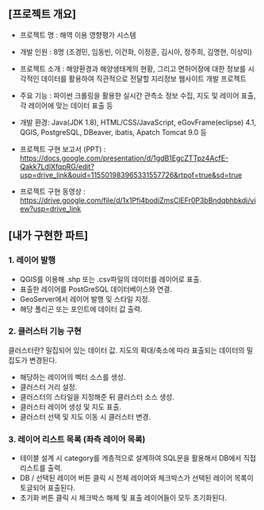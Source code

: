 ## [프로젝트 개요]

- 프로젝트 명 : 해역 이용 영향평가 시스템

- 개발 인원 : 8명 (조경민, 임동빈, 이건화, 이정훈, 김시아, 정주희, 김명현, 이상미)

- 프로젝트 소개 : 해양환경과 해양생태계의 현황, 그리고 면허어장에 대한 정보를 시각적인 데이터를 활용하여 직관적으로 전달할 지리정보 웹사이트 개발 프로젝트

- 주요 기능 : 파이썬 크롤링을 활용한 실시간 관측소 정보 수집, 지도 및 레이어 표출, 각 레이어에 맞는 데이터 표출 등

- 개발 환경: Java(JDK 1.8), HTML/CSS/JavaScript, eGovFrame(eclipse) 4.1, QGIS, PostgreSQL, DBeaver, ibatis, Apatch Tomcat 9.0 등

- 프로젝트 구현 보고서 (PPT) : https://docs.google.com/presentation/d/1gdB1EgcZTTpz4AcfE-Qakk7LdlXfqpRG/edit?usp=drive_link&ouid=115501983965331557726&rtpof=true&sd=true

- 프로젝트 구현 동영상 : https://drive.google.com/file/d/1x1Pfi4bodiZmsClEFr0P3bBndqbhbkdj/view?usp=drive_link

## [내가 구현한 파트]

### 1. 레이어 발행

- QGIS를 이용해 .shp 또는 .csv파일의 데이터를 레이어로 표출.
- 표출한 레이어를 PostGreSQL 데이터베이스와 연결.
- GeoServer에서 레이어 발행 및 스타일 지정.
- 해당 폴리곤 또는 포인트에 데이터 값 출력.


### 2. 클러스터 기능 구현
클러스터란? 밀집되어 있는 데이터 값. 지도의 확대/축소에 따라 표출되는 데이터의 밀집도가 변경된다.

- 해당하는 레이어의 벡터 소스를 생성.
- 클러스터 거리 설정.
- 클러스터의 스타일을 지정해준 뒤 클러스터 소스 생성.
- 클러스터 레이어 생성 및 지도 표출.
- 클러스터 선택 및 지도 이동 시 클러스터 변경.

### 3. 레이어 리스트 목록 (좌측 레이어 목록)

- 테이블 설계 시 category를 계층적으로 설계하여 SQL문을 활용해서 DB에서 직접 리스트를 출력.
- DB / 선택된 레이어 버튼 클릭 시 전체 레이어와 체크박스가 선택된 레이어 목록이 토글되어 표출된다.
- 초기화 버튼 클릭 시 체크박스 해제 및 표출 레이어들이 모두 초기화된다.

